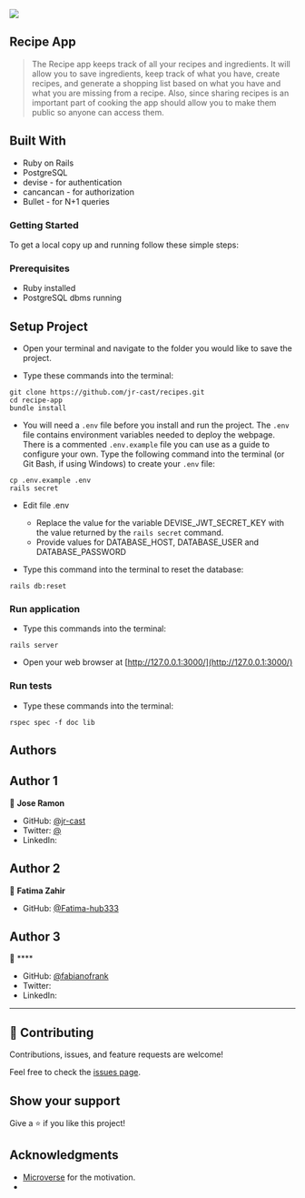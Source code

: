 ![](https://img.shields.io/badge/Microverse-blueviolet)

## Recipe App

> The Recipe app keeps track of all your recipes and ingredients. It will allow you to save ingredients, keep track of what you have, create recipes, and generate a shopping list based on what you have and what you are missing from a recipe. Also, since sharing recipes is an important part of cooking the app should allow you to make them public so anyone can access them.

## Built With

- Ruby on Rails
- PostgreSQL
- devise - for authentication
- cancancan - for authorization
- Bullet - for N+1 queries

### Getting Started

To get a local copy up and running follow these simple steps:

### Prerequisites

- Ruby installed
- PostgreSQL dbms running

## Setup Project

- Open your terminal and navigate to the folder you would like to save the project.

- Type these commands into the terminal:

```
git clone https://github.com/jr-cast/recipes.git
cd recipe-app
bundle install
```

- You will need a `.env` file before you install and run the project. The `.env` file contains environment variables needed to deploy the webpage. There is a commented `.env.example` file you can use as a guide to configure your own. Type the following command into the terminal (or Git Bash, if using Windows) to create your `.env` file:

```
cp .env.example .env
rails secret
```

- Edit file .env

  - Replace the value for the variable DEVISE_JWT_SECRET_KEY with the value returned by the `rails secret` command.
  - Provide values for DATABASE_HOST, DATABASE_USER and DATABASE_PASSWORD

- Type this command into the terminal to reset the database:

```
rails db:reset
```

### Run application

- Type this commands into the terminal:

```
rails server
```

- Open your web browser at [http://127.0.0.1:3000/](http://127.0.0.1:3000/)

### Run tests

- Type these commands into the terminal:

```
rspec spec -f doc lib
```

## Authors

## Author 1
👤 **Jose Ramon**

- GitHub: [@jr-cast](https://github.com/jr-cast)
- Twitter: [@]()
- LinkedIn: []()


## Author 2
👤 **Fatima Zahir**

- GitHub: [@Fatima-hub333](https://github.com/Fatima-hub333)

## Author 3
👤 ****

- GitHub: [@fabianofrank](https://github.com/fabianofrank)
- Twitter: []()
- LinkedIn: []()

---

## 🤝 Contributing

Contributions, issues, and feature requests are welcome!

Feel free to check the [issues page](https://github.com/jr-cast/recipes/issues).

## Show your support

Give a ⭐️ if you like this project!

## Acknowledgments

- [Microverse](https://www.microverse.org/) for the motivation.
- 